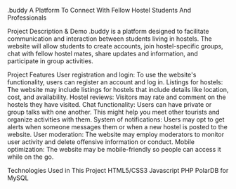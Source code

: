 .buddy
A Platform To Connect With Fellow Hostel Students And Professionals


Project Description & Demo 
.buddy is a platform designed to facilitate communication and interaction between students living in hostels. The website will allow students to create accounts, join hostel-specific groups, chat with fellow hostel mates, share updates and information, and participate in group activities.


Project Features
User registration and login: To use the website's functionality, users can register an account and log in.
Listings for hostels: The website may include listings for hostels that include details like location, cost, and availability.
Hostel reviews: Visitors may rate and comment on the hostels they have visited.
Chat functionality: Users can have private or group talks with one another. This might help you meet other tourists and organize activities with them.
System of notifications: Users may opt to get alerts when someone messages them or when a new hostel is posted to the website.
User moderation: The website may employ moderators to monitor user activity and delete offensive information or conduct.
Mobile optimization: The website may be mobile-friendly so people can access it while on the go.

Technologies Used in This Project
HTML5/CSS3
Javascript
PHP
PolarDB for MySQL

